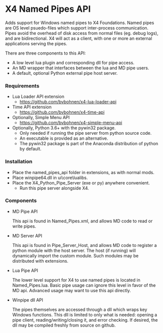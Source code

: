# X4 Named Pipes API

Adds support for Windows named pipes to X4 Foundations.
Named pipes are OS level psuedo-files which support inter-process communication.
Pipes avoid the overhead of disk access from normal files (eg. debug logs), and are bidirectional.
X4 will act as a client, with one or more an external applications serving the pipes.

There are three components to this API:
 * A low level lua plugin and corresponding dll for pipe access.
 * An MD wrapper that interfaces between the lua and MD pipe users.
 * A default, optional Python external pipe host server.

### Requirements

* Lua Loader API extension
  - https://github.com/bvbohnen/x4-lua-loader-api
* Time API extension
  - https://github.com/bvbohnen/x4-time-api
* Optionally, Simple Menu API
  - https://github.com/bvbohnen/x4-simple-menu-api
* Optionally, Python 3.6+ with the pywin32 package.
  - Only needed if running the pipe server from python source code.
  - An executable is provided as an alternative.
  - The pywin32 package is part of the Anaconda distribution of python by default.

### Installation

* Place the named_pipes_api folder in extensions, as with normal mods.
* Place winpipe64.dll in ui\core\lualibs.
* Place the X4_Python_Pipe_Server (exe or py) anywhere convenient.
  - Run this pipe server alongside X4.

### Components

* MD Pipe API

  This api is found in Named_Pipes.xml, and allows MD code to read or write pipes.

* MD Server API

  This api is found in Pipe_Server_Host, and allows MD code to register a python module with the host server.
  The host (if running) will dynamically import the custom module.
  Such modules may be distributed with extensions.

* Lua Pipe API

  The lower level support for X4 to use named pipes is located in Named_Pipes.lua.
  Basic pipe usage can ignore this level in favor of the MD api.
  Advanced usage may want to use this api directly.

* Winpipe dll API

  The pipes themselves are accessed through a dll which wraps key Windows functions.
  This dll is limited to only what is needed: opening a pipe client, reading/writing/closing it, and error checking.
  If desired, the dll may be compiled freshly from source on github.